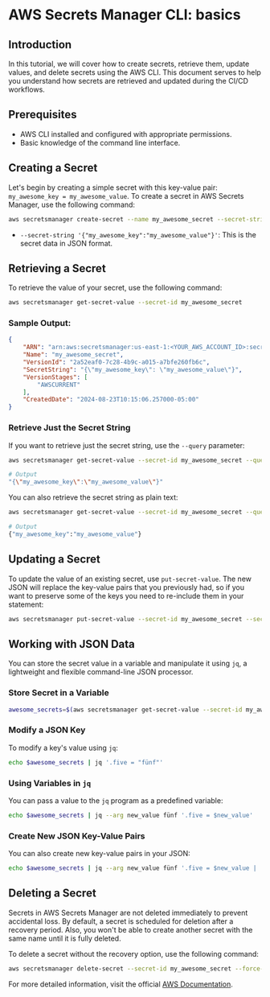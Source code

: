 
# AWS Secrets Manager CLI: basics

## Introduction

In this tutorial, we will cover how to create secrets, retrieve them, update values, and delete secrets using the AWS CLI. This document serves to help you understand how secrets are retrieved and updated during the CI/CD workflows.

## Prerequisites

- AWS CLI installed and configured with appropriate permissions.
- Basic knowledge of the command line interface.

## Creating a Secret

Let's begin by creating a simple secret with this key-value pair: `my_awesome_key = my_awesome_value`. To create a secret in AWS Secrets Manager, use the following command:

```bash
aws secretsmanager create-secret --name my_awesome_secret --secret-string '{"my_awesome_key":"my_awesome_value"}'
```

- `--secret-string '{"my_awesome_key":"my_awesome_value"}'`: This is the secret data in JSON format.

## Retrieving a Secret

To retrieve the value of your secret, use the following command:

```bash
aws secretsmanager get-secret-value --secret-id my_awesome_secret
```

### Sample Output:

```json
{
    "ARN": "arn:aws:secretsmanager:us-east-1:<YOUR_AWS_ACCOUNT_ID>:secret:my_awesome_secret-TF5XZr",
    "Name": "my_awesome_secret",
    "VersionId": "2a52eaf0-7c28-4b9c-a015-a7bfe260fb6c",
    "SecretString": "{\"my_awesome_key\": \"my_awesome_value\"}",
    "VersionStages": [
        "AWSCURRENT"
    ],
    "CreatedDate": "2024-08-23T10:15:06.257000-05:00"
}
```

### Retrieve Just the Secret String

If you want to retrieve just the secret string, use the `--query` parameter:

```bash
aws secretsmanager get-secret-value --secret-id my_awesome_secret --query SecretString
```

```bash
# Output
"{\"my_awesome_key\":\"my_awesome_value\"}"
```

You can also retrieve the secret string as plain text:

```bash
aws secretsmanager get-secret-value --secret-id my_awesome_secret --query SecretString --output text
```

```bash
# Output
{"my_awesome_key":"my_awesome_value"}
```

## Updating a Secret

To update the value of an existing secret, use `put-secret-value`. The new JSON will replace the key-value pairs that you previously had, so if you want to preserve some of the keys you need to re-include them in your statement:

```bash
aws secretsmanager put-secret-value --secret-id my_awesome_secret --secret-string '{"one": "eins", "two": "zwei", "three": "drei", "four": "vier", "five": "5"}'
```

## Working with JSON Data

You can store the secret value in a variable and manipulate it using `jq`, a lightweight and flexible command-line JSON processor.

### Store Secret in a Variable

```bash
awesome_secrets=$(aws secretsmanager get-secret-value --secret-id my_awesome_secret --query SecretString --output text)
```

### Modify a JSON Key

To modify a key's value using `jq`:

```bash
echo $awesome_secrets | jq '.five = "fünf"'
```

### Using Variables in `jq`

You can pass a value to the `jq` program as a predefined variable:

```bash
echo $awesome_secrets | jq --arg new_value fünf '.five = $new_value'
```

### Create New JSON Key-Value Pairs

You can also create new key-value pairs in your JSON:

```bash
echo $awesome_secrets | jq --arg new_value fünf '.five = $new_value | .all = .one + " " + .two + " " + .three + " " + .four + " " + .five'
```

## Deleting a Secret

Secrets in AWS Secrets Manager are not deleted immediately to prevent accidental loss. By default, a secret is scheduled for deletion after a recovery period. Also, you won't be able to create another secret with the same name until it is fully deleted.

To delete a secret without the recovery option, use the following command:

```bash
aws secretsmanager delete-secret --secret-id my_awesome_secret --force-delete-without-recovery
```

For more detailed information, visit the official [AWS Documentation](https://docs.aws.amazon.com/secretsmanager/latest/userguide/manage_delete-secret.html).
